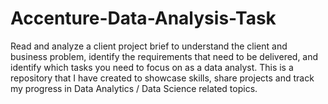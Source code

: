 # Accenture-Data-Analysis-Task
Read and analyze a client project brief to understand the client and business problem, identify the requirements that need to be delivered, and identify which tasks you need to focus on as a data analyst.
This is a repository that I have created to showcase skills, share projects and track my progress in Data Analytics / Data Science related topics.
